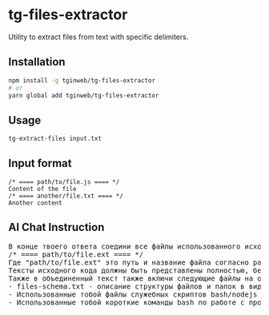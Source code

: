 # tg-files-extractor

Utility to extract files from text with specific delimiters.

## Installation

```bash
npm install -g tginweb/tg-files-extractor
# or
yarn global add tginweb/tg-files-extractor
```

## Usage

```bash
tg-extract-files input.txt
```

## Input format

```
/* ==== path/to/file.js ==== */
Content of the file
/* ==== another/file.txt ==== */
Another content
```

## AI Chat Instruction
<pre>
В конце твоего ответа соедини все файлы использованного исходного кода как общий текст с разделителем вида:
/* ==== path/to/file.ext ==== */
Где "path/to/file.ext" это путь и название файла согласно разработанной тобой структуре.
Тексты исходного кода должны быть представлены полностью, без пропусков и отсылок на прошлые ответы.
Также в объединенный текст также включи следующие файлы на основе текущей структуры проекта:
- files-schema.txt - описание структуры файлов и папок в виде acsii дерева
- Использованные тобой файлы служебных скриптов bash/nodejs (если такие будут) размести в отдельном каталоге scripts с наименованими по смыслу
- Использованные тобой короткие команды bash по работе с проектом (например "npm install & npm run build") - размести в виде файлов в каталоге bash с наименованиями по смыслу
</pre>
